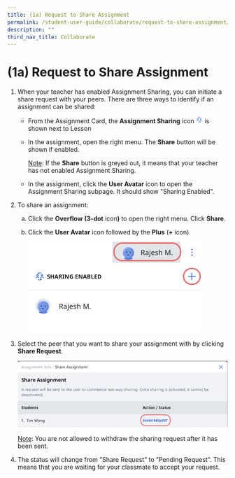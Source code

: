 ```yaml
---
title: (1a) Request to Share Assignment
permalink: /student-user-guide/collaborate/request-to-share-assignment/
description: ""
third_nav_title: Collaborate
---
```

<h1 id="-1a-request-to-share-assignment">(1a) Request to Share Assignment</h1>
<ol>
<li><p>When your teacher has enabled Assignment Sharing, you can initiate a share request with your peers. There are three ways to identify if an assignment can be shared:</p>
<ul>
<li>From the Assignment Card, the <strong>Assignment Sharing</strong> icon <img style="width:1rem; display: inline;" src="/images/Icons/SharingEnabled.svg"> is shown next to Lesson</li>
<li><p>In the assignment, open the right menu. The <strong>Share</strong> button will be shown if enabled.</p>
	<p><u>Note</u>: If the <strong>Share</strong> button is greyed out, it means that your teacher has not enabled Assignment Sharing.</p>
</li>
<li><p>In the assignment, click the <strong>User Avatar</strong> icon to open the Assignment Sharing subpage. It should show "Sharing Enabled".</p>
</li>
</ul>
</li>
<li><p>To share an assignment:</p>
<ol style="list-style-type: lower-alpha;">
<li>Click the <strong>Overflow</strong> <strong>(3-dot</strong> icon<strong>)</strong> to open the right menu. Click <strong>Share</strong>.</li>
<li><p>Click the <strong>User Avatar</strong> icon followed by the <strong>Plus</strong> (<strong>+</strong> icon).</p>
<p> <img src="/images/1Student/CO-RequestShare1.png"></p>
</li>
</ol>
</li>
<li><p>Select the peer that you want to share your assignment with by clicking <strong>Share Request</strong>.</p>
<p> <img src="/images/1Student/CO-RequestShare2.png"></p>
	<p> <u>Note</u>: You are not allowed to withdraw the sharing request after it has been sent.</p>
</li>
<li><p>The status will change from ”Share Request” to ”Pending Request”. This means that you are waiting for your classmate to accept your request.</p>
</li>
</ol>